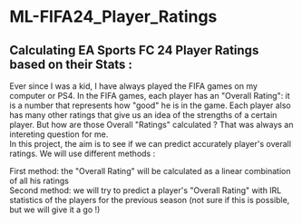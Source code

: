 # ML-FIFA24_Player_Ratings

## Calculating EA Sports FC 24 Player Ratings based on their Stats :
Ever since I was a kid, I have always played the FIFA games on my computer or PS4. In the FIFA games, each player has an "Overall Rating": it is a number that represents how "good" he is in the game. Each player also has many other ratings that give us an idea of the strengths of a certain player. But how are those Overall "Ratings" calculated ? That was always an intereting question for me.  
In this project, the aim is to see if we can predict accurately player's overall ratings. We will use different methods :

First method: the "Overall Rating" will be calculated as a linear combination of all his ratings  
Second method: we will try to predict a player's "Overall Rating" with IRL statistics of the players for the previous season (not sure if this is possible, but we will give it a go !)

